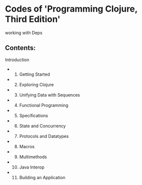 # Codes of 'Programming Clojure, Third Edition'

working with Deps

## Contents:

Introduction
- 1. Getting Started
- 2. Exploring Clojure
- 3. Unifying Data with Sequences
- 4. Functional Programming
- 5. Specifications
- 6. State and Concurrency
- 7. Protocols and Datatypes
- 8. Macros
- 9. Multimethods
- 10. Java Interop
- 11. Building an Application